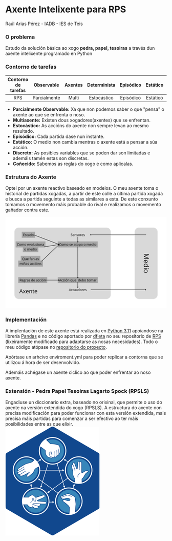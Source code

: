 # Axente Intelixente para RPS

Raúl Arias Pérez - IADB - IES de Teis

### O problema

Estudo da solución básica ao xogo **pedra, papel, tesoiras** a través dun axente intelixente programado en Python

### Contorno de tarefas

| Contorno de tarefas |  Observable  | Axentes | Determinista | Episódico | Estático | Discreto | Coñecido |
| :-----------------: | :----------: | :-----: | :----------: | :--------: | :-------: | :------: | :-------: |
|         RPS         | Parcialmente |  Multi  | Estocástico | Episódico | Estático | Discreto | Coñecido |

* **Parcialmente Observable:** Xa que non podemos saber o que "pensa" o axente ao que se enfrenta o noso.
* **Multiaxente:** Existen dous xogadores(axentes) que se enfrentan.
* **Estocástico:** As accións do axente non sempre levan ao mesmo resultado.
* **Episódico:** Cada partida dase nun instante.
* **Estático:** O medio non cambia mentras o axente está a pensar a súa acción.
* **Discreto:** As posibles variables que se poden dar son limitadas e ademáis tamén estas son discretas.
* **Coñecido:** Sabemos as reglas do xogo e como aplicalas.

### Estrutura do Axente

Optei por un axente reactivo baseado en modelos. O meu axente toma o historial de partidas xogadas, a partir de este colle a última partida xogada e busca a partida seguinte a todas as similares a esta. De este conxunto tomamos o movemento máis probable do rival e realizamos o movemento gañador contra este.

![img](media/img/Medio.png)

### Implementación

A implentación de este axente está realizada en [Python 3.11](https://www.python.org/downloads/release/python-3120/) apoiandose na librería [Pandas](https://pandas.pydata.org/) e no código aportado por [dfleta](https://github.com/dfleta) no seu repositorio de [RPS](https://github.com/dfleta/pedra-papel-tesoira) (lixeiramente modificado para adaptarse as nosas necesidades). Todo o meu código atópase no [repositorio do proxecto](https://github.com/TH0RlN/RPS_Mia).

Apórtase un arhcivo enviroment.yml para poder replicar a contorna que se utilizou á hora de ser desenvolvido.

Ademáis achégase un axente ciclico ao que poder enfrentar ao noso axente.

### Extensión - Pedra Papel Tesoiras Lagarto Spock (RPSLS)

Engadiuse un diccionario extra, baseado no orixinal, que permite o uso do axente na versión extendida do xogo (RPSLS). A estructura do axente non precisa modificación para poder funcionar con esta versión extendida, mais precisa máis partidas para comenzar a ser efectivo ao ter máis posibilidades entre as que elixir.
![img](media/img/rpsls.png)
